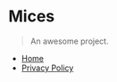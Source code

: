 # Mices

> An awesome project.

- [Home](/mices/home.md)
- [Privacy Policy](/mices/privacy-policy.md)
